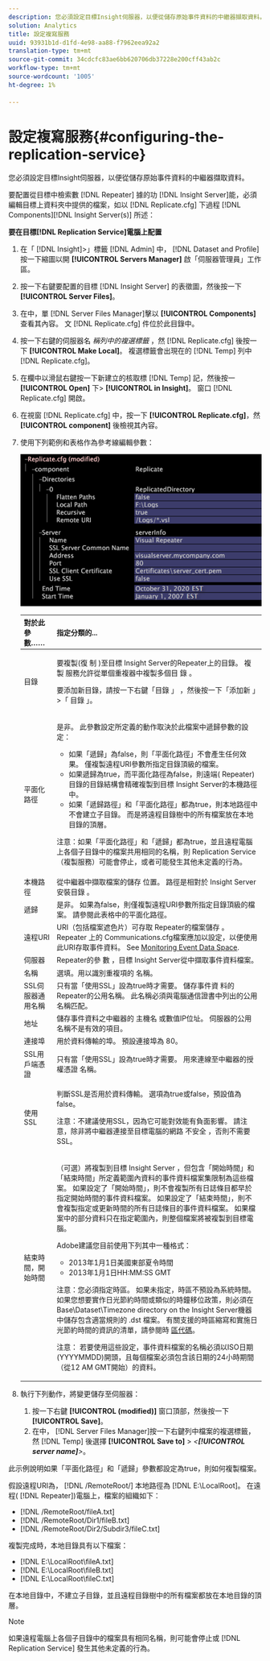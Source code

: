 ```yaml
---
description: 您必須設定目標Insight伺服器，以便從儲存原始事件資料的中繼器擷取資料。
solution: Analytics
title: 設定複寫服務
uuid: 93931b1d-d1fd-4e98-aa88-f7962eea92a2
translation-type: tm+mt
source-git-commit: 34cdcfc83ae6bb620706db37228e200cff43ab2c
workflow-type: tm+mt
source-wordcount: '1005'
ht-degree: 1%

---
```



# 設定複寫服務{#configuring-the-replication-service}

您必須設定目標Insight伺服器，以便從儲存原始事件資料的中繼器擷取資料。

要配置從目標中檢索數 [!DNL Repeater] 據的功 [!DNL Insight Server]能，必須編輯目標上資料夾中提供的檔案，如以 [!DNL Replicate.cfg] 下過程 [!DNL Components][!DNL Insight Server(s)] 所述：

**要在目標[!DNL Replication Service]電腦上配置**

1. 在「 [!DNL Insight]>」標籤 [!DNL Admin] 中， [!DNL Dataset and Profile] 按一下縮圖以開 **[!UICONTROL Servers Manager]** 啟「伺服器管理員」工作區。
1. 按一下右鍵要配置的目標 [!DNL Insight Server] 的表徵圖，然後按一下 **[!UICONTROL Server Files]**。
1. 在中，單 [!DNL Server Files Manager]擊以 **[!UICONTROL Components]** 查看其內容。 文 [!DNL Replicate.cfg] 件位於此目錄中。
1. 按一下右鍵的伺服器名 *稱列中的複選標籤* ，然 [!DNL Replicate.cfg] 後按一下 **[!UICONTROL Make Local]**。 複選標籤會出現在的 [!DNL Temp] 列中 [!DNL Replicate.cfg]。
1. 在欄中以滑鼠右鍵按一下新建立的核取標 [!DNL Temp] 記，然後按一 **[!UICONTROL Open]** 下> **[!UICONTROL in Insight]**。 窗口 [!DNL Replicate.cfg] 開啟。
1. 在視窗 [!DNL Replicate.cfg] 中，按一下 **[!UICONTROL Replicate.cfg]**，然 **[!UICONTROL component]** 後檢視其內容。
1. 使用下列範例和表格作為參考線編輯參數：

   ![步驟資訊](assets/cfg_ReplicateFile.png)

   <table id="table_F32D4BFA2D834BBB81DF8F84417CA969"> 
   <thead> 
   <tr> 
      <th colname="col1" class="entry"> 對於此參數…… </th> 
      <th colname="col2" class="entry"> 指定分類的... </th> 
   </tr> 
   </thead>
   <tbody> 
   <tr> 
      <td colname="col1"> 目錄 </td> 
      <td colname="col2"> <p>要複製(復 <span class="wintitle"> 制</span> )至目標 <span class="keyword"> Insight Server的Repeater上的目錄</span>。 複製 <span class="wintitle"> 服務允許從單個重複器中複製多個目</span> 錄 <span class="wintitle"></span>。 </p> <p>要添加新目錄，請按一下右鍵「目錄 <span class="uicontrol"> 」</span> ，然後按一下「添加新 <span class="uicontrol"> 」&gt;「</span> 目錄 <span class="uicontrol"></span>」。 </p> </td> 
   </tr> 
   <tr> 
      <td colname="col1"> 平面化路徑 </td> 
      <td colname="col2"> <p>是非。 此參數設定所定義的動作取決於此檔案中遞歸參數的設定： 
      <ul id="ul_D4BF3C22FBEF41C290ED938EB57E0F27">
      <li id="li_CB85E5AF9E1B4441AA38C2DB8D4F1800">如果「遞歸」為false，則「平面化路徑」不會產生任何效果。 僅複製遠程URI參數所指定目錄頂級的檔案。 </li>
      <li id="li_8FDB351102344E3995035557445354BB">如果遞歸為true，而平面化路徑為false，則遠端(<span class="wintitle"> Repeater</span>)目錄的目錄結構會精確複製到目標 <span class="keyword"> Insight Server的本機路徑中</span>。 </li>
      <li id="li_3114B191C73744658799E112C61AB004">如果「遞歸路徑」和「平面化路徑」都為true，則本地路徑中不會建立子目錄。 而是將遠程目錄樹中的所有檔案放在本地目錄的頂層。 </li>
      </ul></p> <p> <p>注意：如果「平面化路徑」和「遞歸」都為true，並且遠程電腦上各個子目錄中的檔案共用相同的名稱，則 <span class="wintitle"> Replication Service</span> （複製服務）可能會停止，或者可能發生其他未定義的行為。 </p> </p> </td> 
   </tr> 
   <tr> 
      <td colname="col1"> 本機路徑 </td> 
      <td colname="col2">從中繼器中擷取檔案的儲存 <span class="wintitle"> 位置</span>。 路徑是相對於 <span class="keyword"> Insight Server安裝目錄</span> 。 </td> 
   </tr> 
   <tr> 
      <td colname="col1"> 遞歸 </td> 
      <td colname="col2"> 是非。 如果為false，則僅複製遠程URI參數所指定目錄頂級的檔案。 請參閱此表格中的平面化路徑。 </td> 
   </tr> 
   <tr> 
      <td colname="col1"> 遠程URI </td> 
      <td colname="col2">URI（包括檔案遮色片）可存取 <span class="wintitle"> Repeater的檔案儲存</span> 。 Repeater <span class="filepath"> 上的</span><span class="wintitle"></span> Communications.cfg檔案應加以設定，以便使用此URI存取事件資料。 See <a href="../../../home/c-inst-svr/c-admin-inst-svr/c-mntr-disk-spc/t-mntr-evt-data-spc.md#task-a54d4bd16b96437f943cd09e5d848440"> Monitoring Event Data Space</a>. </td> 
   </tr> 
   <tr> 
      <td colname="col1"> 伺服器 </td> 
      <td colname="col2">Repeater的參 <span class="wintitle"> 數</span> ，目標 <span class="keyword"></span> Insight Server從中擷取事件資料檔案。 </td> 
   </tr> 
   <tr> 
      <td colname="col1"> 名稱 </td> 
      <td colname="col2">選填。用以識別重複項的 <span class="wintitle"> 名稱</span>。 </td> 
   </tr> 
   <tr> 
      <td colname="col1"> SSL伺服器通用名稱 </td> 
      <td colname="col2">只有當「使用SSL」設為true時才需要。 儲存事件資 <span class="wintitle"> 料的</span> Repeater的公用名稱。 此名稱必須與電腦通信證書中列出的公用名稱匹配。 </td> 
   </tr> 
   <tr> 
      <td colname="col1"> 地址 </td> 
      <td colname="col2">儲存事件資料之中繼器的 <span class="wintitle"> 主機名</span> 或數值IP位址。 伺服器的公用名稱不是有效的項目。 </td> 
   </tr> 
   <tr> 
      <td colname="col1"> 連接埠 </td> 
      <td colname="col2"> 用於資料傳輸的埠。 預設連接埠為 80。 </td> 
   </tr> 
   <tr> 
      <td colname="col1"> SSL用戶端憑證 </td> 
      <td colname="col2">只有當「使用SSL」設為true時才需要。 用來連線至中繼器的授權憑證 <span class="wintitle"> 名稱</span>。 </td> 
   </tr> 
   <tr> 
      <td colname="col1"> 使用SSL </td> 
      <td colname="col2"> <p>判斷SSL是否用於資料傳輸。 選項為true或false，預設值為false。 </p> <p> <p>注意：不建議使用SSL，因為它可能對效能有負面影響。 請注意，除非將中繼器連接至目標電腦的網路 <span class="wintitle"> 不安全</span> ，否則不需要SSL。 </p> </p> </td> 
   </tr> 
   <tr> 
      <td colname="col1"> 結束時間，開始時間 </td> 
      <td colname="col2"> <p>（可選）將複製到目標 <span class="keyword"> Insight Server</span> ，但包含「開始時間」和「結束時間」所定義範圍內資料的事件資料檔案集限制為這些檔案。 如果設定了「開始時間」，則不會複製所有日誌條目都早於指定開始時間的事件資料檔案。 如果設定了「結束時間」，則不會複製指定或更新時間的所有日誌條目的事件資料檔案。 如果檔案中的部分資料只在指定範圍內，則整個檔案將被複製到目標電腦。 </p> <p>Adobe建議您目前使用下列其中一種格式： 
      <ul id="ul_AE15A159A4C043398B37AD56FDFD9DCA">
      <li id="li_4DEF0F13D13E43E39CBD1A0F32765F32">2013年1月1日美國東部夏令時間 </li>
      <li id="li_E3275312E93D4C1FAA028543DC21B51A">2013年1月1日HH:MM:SS GMT </li>
      </ul></p> <p> <p>注意：您必須指定時區。 如果未指定，時區不預設為系統時間。 如果您想要實作日光節約時間或類似的時鐘移位政策，則必須在Base\Dataset\Timezone directory on the <span class="filepath"> Insight Server機器中儲存包含適當規則的</span> .dst <span class="keyword"></span> 檔案。 有關支援的時區縮寫和實施日光節約時間的資訊的清單，請參閱時 <a href="../../../home/c-inst-svr/c-time-zn-cds.md#concept-eed5ba32d5d347cf94b76db83b29f211"> 區代碼</a>。 </p> </p> <p> <p>注意： 若要使用這些設定，事件資料檔案的名稱必須以ISO日期(YYYYMMDD)開頭，且每個檔案必須包含該日期的24小時期間（從12 AM GMT開始）的資料。 </p> </p> </td> 
   </tr> 
   </tbody> 
   </table>

1. 執行下列動作，將變更儲存至伺服器：

   1. 按一下右鍵 **[!UICONTROL (modified)]** 窗口頂部，然後按一下 **[!UICONTROL Save]**。
   1. 在中， [!DNL Server Files Manager]按一下右鍵列中檔案的複選標籤，然 [!DNL Temp] 後選擇 **[!UICONTROL Save to]** > *&lt;**[!UICONTROL server name]**>*。

<!-- <a id="example_A60DE2383CA341DCB512E52DE76ADA89"></a> -->

此示例說明如果「平面化路徑」和「遞歸」參數都設定為true，則如何複製檔案。

假設遠程URI為， [!DNL /RemoteRoot/] 本地路徑為 [!DNL E:\LocalRoot\]。 在遠程( [!DNL Repeater])電腦上，檔案的組織如下：

* [!DNL /RemoteRoot/fileA.txt]
* [!DNL /RemoteRoot/Dir1/fileB.txt]
* [!DNL /RemoteRoot/Dir2/Subdir3/fileC.txt]

複製完成時，本地目錄具有以下檔案：

* [!DNL E:\LocalRoot\fileA.txt]
* [!DNL E:\LocalRoot\fileB.txt]
* [!DNL E:\LocalRoot\fileC.txt]

在本地目錄中，不建立子目錄，並且遠程目錄樹中的所有檔案都放在本地目錄的頂層。

>[!NOTE]
>
>如果遠程電腦上各個子目錄中的檔案具有相同名稱，則可能會停止或 [!DNL Replication Service] 發生其他未定義的行為。
